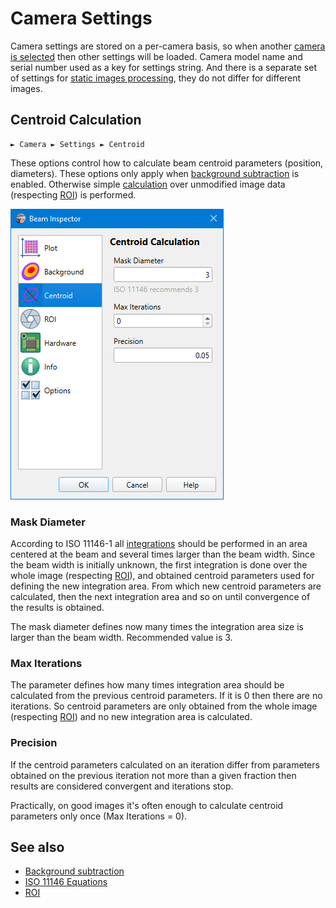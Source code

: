 # Camera Settings

Camera settings are stored on a per-camera basis, so when another [camera is selected](./cam_selector.md) then other settings will be loaded. Camera model name and serial number used as a key for settings string. And there is a separate set of settings for [static images processing](./static_img.md), they do not differ for different images.

## Centroid Calculation

```
► Camera ► Settings ► Centroid
```

These options control how to calculate beam centroid parameters (position, diameters). These options only apply when [background subtraction](./cam_settings_bgnd.md) is enabled. Otherwise simple [calculation](./iso.md) over unmodified image data (respecting [ROI](./cam_settings_roi.md)) is performed.

![Screenshot](./img/cam_settings_centr.png)

### Mask Diameter

According to ISO 11146-1 all [integrations](./iso.md) should be performed in an area centered at the beam and several times larger than the beam width. Since the beam width is initially unknown, the first integration is done over the whole image (respecting [ROI](./cam_settings_roi.md)), and obtained centroid parameters used for defining the new integration area. From which new centroid parameters are calculated, then the next integration area and so on until convergence of the results is obtained.

The mask diameter defines now many times the integration area size is larger than the beam width. Recommended value is 3.

### Max Iterations

The parameter defines how many times integration area should be calculated from the previous centroid parameters. If it is 0 then there are no iterations. So centroid parameters are only obtained from the whole image (respecting [ROI](./cam_settings_roi.md)) and no new integration area is calculated.

### Precision

If the centroid parameters calculated on an iteration differ from parameters obtained on the previous iteration not more than a given fraction then results are considered convergent and iterations stop.

Practically, on good images it's often enough to calculate centroid parameters only once (Max Iterations = 0). 

## See also

- [Background subtraction](./cam_settings_bgnd.md)
- [ISO 11146 Equations](./iso.md)
- [ROI](./cam_settings_roi.md)

&nbsp;

